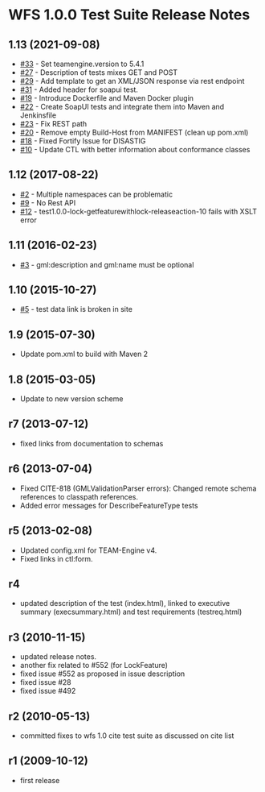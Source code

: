 WFS 1.0.0 Test Suite Release Notes
==================================

1.13 (2021-09-08)
------------------
- [#33](https://github.com/opengeospatial/ets-wfs10/pull/33) - Set teamengine.version to 5.4.1
- [#27](https://github.com/opengeospatial/ets-wfs10/issues/27) - Description of tests mixes GET and POST
- [#29](https://github.com/opengeospatial/ets-wfs10/issues/29) - Add template to get an XML/JSON response via rest endpoint
- [#31](https://github.com/opengeospatial/ets-wfs10/pull/31) - Added header for soapui test.
- [#19](https://github.com/opengeospatial/ets-wfs10/issues/19) - Introduce Dockerfile and Maven Docker plugin
- [#22](https://github.com/opengeospatial/ets-wfs10/issues/22) - Create SoapUI tests and integrate them into Maven and Jenkinsfile
- [#23](https://github.com/opengeospatial/ets-wfs10/issues/23) - Fix REST path
- [#20](https://github.com/opengeospatial/ets-wfs10/issues/20) - Remove empty Build-Host from MANIFEST (clean up pom.xml)
- [#18](https://github.com/opengeospatial/ets-wfs10/pull/18) - Fixed Fortify Issue for DISASTIG
- [#10](https://github.com/opengeospatial/ets-wfs10/issues/10) - Update CTL with better information about conformance classes

1.12 (2017-08-22)
------------------
- [#2](https://github.com/opengeospatial/ets-wfs10/issues/2) - Multiple namespaces can be problematic
- [#9](https://github.com/opengeospatial/ets-wfs10/issues/9) - No Rest API
- [#12](https://github.com/opengeospatial/ets-wfs10/issues/12) - test1.0.0-lock-getfeaturewithlock-releaseaction-10 fails with XSLT error

1.11 (2016-02-23)
------------------
- [#3](https://github.com/opengeospatial/ets-wfs10/issues/3) - gml:description and gml:name must be optional 

1.10 (2015-10-27)
-------------------
- [#5](https://github.com/opengeospatial/ets-wfs10/issues/5) - test data link is broken in site 

1.9 (2015-07-30)
----------------
- Update pom.xml to build with Maven 2

1.8 (2015-03-05)
------------------
- Update to new version scheme

r7 (2013-07-12)
---------------
- fixed links from documentation to schemas


r6 (2013-07-04)
---------------
- Fixed CITE-818 (GMLValidationParser errors): Changed remote schema references to classpath references.
- Added error messages for DescribeFeatureType tests


r5 (2013-02-08)
---------------
- Updated config.xml for TEAM-Engine v4.
- Fixed links in ctl:form.

r4
----------------------------------
- updated description of the test (index.html), linked to executive summary (execsummary.html) and test requirements (testreq.html)

r3 (2010-11-15)
---------------------
- updated release notes.
- another fix related to #552 (for LockFeature)
- fixed issue #552 as proposed in issue description
- fixed issue #28
- fixed issue #492

r2 (2010-05-13)
-------------------
- committed fixes to wfs 1.0 cite test suite as discussed on cite list

r1 (2009-10-12)
----------------------
- first release

